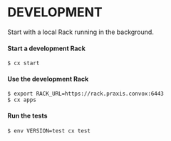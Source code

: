 # DEVELOPMENT

Start with a local Rack running in the background.

#### Start a development Rack

    $ cx start
    
#### Use the development Rack

    $ export RACK_URL=https://rack.praxis.convox:6443
    $ cx apps
    
#### Run the tests

    $ env VERSION=test cx test

